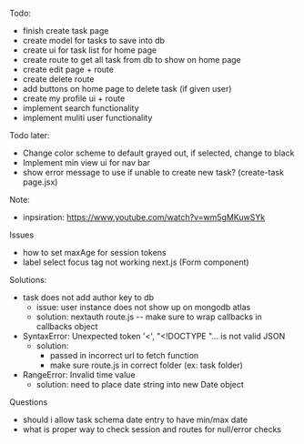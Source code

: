 Todo:
- finish create task page 
- create model for tasks to save into db
- create ui for task list for home page
- create route to get all task from db to show on home page
- create edit page + route 
- create delete route
- add buttons on home page to delete task (if given user)
- create my profile ui + route 
- implement search functionality 
- implement muliti user functionality 

Todo later: 
- Change color scheme to default grayed out, if selected, change to black
- Implement min view ui for nav bar 
- show error message to use if unable to create new task? (create-task page.jsx)

Note:
- inpsiration: https://www.youtube.com/watch?v=wm5gMKuwSYk

Issues
- how to set maxAge for session tokens
- label select focus tag not working next.js (Form component)

Solutions:
- task does not add author key to db 
    - issue: user instance does not show up on mongodb atlas
    - solution: nextauth route.js -- make sure to wrap callbacks in callbacks object
- SyntaxError: Unexpected token '<', "<!DOCTYPE "... is not valid JSON
    - solution: 
        - passed in incorrect url to fetch function 
        - make sure route.js in correct folder (ex: task folder)
- RangeError: Invalid time value
    - solution: need to place date string into new Date object 

Questions
- should i allow task schema date entry to have min/max date 
- what is proper way to check session and routes for null/error checks
